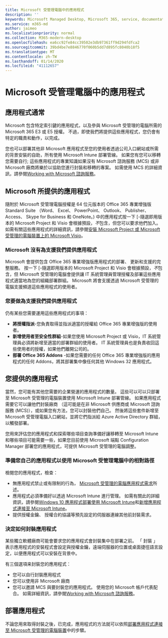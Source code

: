 ```yaml
---
title: Microsoft 受管理電腦中的應用程式
description: ''
keywords: Microsoft Managed Desktop, Microsoft 365, service, documentation, Microsoft 受管理的電腦, Microsoft 365, 服務, 文件
ms.service: m365-md
author: jaimeo
ms.localizationpriority: normal
ms.collection: M365-modern-desktop
ms.openlocfilehash: ea6cc92fe84cc39502e3db97361ff9d294fdfca2
ms.sourcegitcommit: 39bd4be7e8846770f060b5dd7d895fc8040b18f5
ms.translationtype: MT
ms.contentlocale: zh-TW
ms.lasthandoff: 01/14/2020
ms.locfileid: "41112657"
---
```

# <a name="apps-in-microsoft-managed-desktop"></a>Microsoft 受管理電腦中的應用程式

<!--This topic is the target for 2 "Learn more" links in the Admin Portal (aka.ms/app-overview;app-package); also target for link from Online resources (aka.ms/app-overviewmmd-app-prep) do not delete.-->

<!--Applications: supported/onboard/deployment -->
 
## <a name="apps-generally"></a>應用程式通常

Microsoft 包含特定索引鍵的應用程式，以及參與 Microsoft 受管理的電腦所需的 Microsoft 365 E3 或 E5 授權。 不過，即使我們將提供這些應用程式，您仍會有特定的職責和動作，以完成。

您也可以部署其他非 Microsoft 應用程式至您的使用者透過公司入口網站或所需的背景安裝的自助，所有使用 Microsoft Intune 部署管線。 如果您有您可以移轉您需要自行; 這些應用程式的專業知識如果沒有 Microsoft 諮詢服務 (MCS) 或非 Microsoft 廠商將樂於以協助您進行封裝和移轉的專案。 如需使用 MCS 的詳細資訊，請參閱[Working with Microsoft 諮詢服務](apps-MCS.md)。


## <a name="apps-provided-by-microsoft"></a>Microsoft 所提供的應用程式

隨附於 Microsoft 受管理電腦授權是 64 位元版本的 Office 365 專業增強版 Standard Suite （Word、 Excel、 PowerPoint、 Outlook、 Publisher、 Access、 Skype for Business 和 OneNote。) 中的應用程式按一下 [-隨選即用版本的 Microsoft Project 和 Visio 會根據預設，*不*包含，但您可以要求他們加入。 如需有關這些應用程式的詳細資訊，請參閱[安裝 Microsoft Project 或 Microsoft 受管理的電腦裝置上的 Microsoft Visio](../get-started/project-visio.md)。

### <a name="what-microsoft-does-to-support-the-apps-we-provide"></a>Microsoft 沒有為支援我們提供應用程式

Microsoft 會提供包含 Office 365 專業增強版應用程式的部署、 更新和支援的完整服務。 按一下 [-隨選即用版本的 Microsoft Project 和 Visio 會根據預設，*不*包含，但 Microsoft 受管理的電腦會提供讓 IT 系統管理員管理授權及部署這些應用程式適當地為您的組織部署群組。 Microsoft 將會支援透過 Microsoft 受管理的電腦支援頻道這些應用程式的使用者。

### <a name="what-you-need-to-do-to-support-the-apps-we-provide"></a>您要做為支援我們提供應用程式

仍有某些您需要運用這些應用程式的事項：

- **將授權指派**-您負責取得並指派適當的授權給 Office 365 專業增強版的使用者。
- **新增使用者至安全性群組**-如果您使用 Microsoft Project 或 Visio，IT 系統管理員必須將新增至適當的部署群組的使用者。 IT 系統管理員也是負責收回這些使用者的授權，如果他們離開公司的。
- **部署 Office 365 Addons** -如果您需要的任何 Office 365 專業增強版的應用程式的任何 Addons，將其部署集中像任何其他 Windows 32 應用程式。 

## <a name="apps-you-provide"></a>您提供的應用程式

當然，您可能有其他您需要的企業營運的應用程式的數量。 這些可以可以只部署至 Microsoft 受管理的電腦裝置使用 Microsoft Intune 部署管線。 如果應用程式需要它可以讓他們封裝廠商 （這可能是在非 Microsoft 供應商或 Microsoft 諮詢服務 (MCS)），或如果您有方法，您可以封裝他們自己。 然後將這些套件新增至 Microsoft 受管理電腦入口網站，並將它們指派給 Azure Active Directory 群組，以觸發部署。 

您用來評估您的應用程式和探索哪些項目查詢準備好讓移轉至 Microsoft Intune 和哪些項目可能需要一些，如果您目前使用 Microsoft 端點 Configuration Manager 部署您的應用程式，可提供 Microsoft 受管理的電腦調整。


### <a name="preparing-your-own-apps-for-inclusion-in-microsoft-managed-desktop"></a>準備您自己的應用程式以使用 Microsoft 受管理電腦中的相對路徑
檢閱您的應用程式，檢查：

- 無應用程式禁止或有限制的行為， [Microsoft 受管理的電腦應用程式需求](https://aka.ms/app-req)所述。
- 應用程式必須準備好以透過 Microsoft Intune 進行管理。 如需有關此的詳細資訊，請參閱[Windows 10 應用程式部署使用 Microsoft Intune](https://docs.microsoft.com/intune/apps-windows-10-app-deploy)和[新增應用程式連接至 Microsoft Intune](https://docs.microsoft.com/intune/apps-add)。
- 提供授權金鑰、 授權合約協議等預先設定的伺服器連線其他前封裝需求。

### <a name="decide-how-to-package-apps"></a>決定如何封裝應用程式

某些獨立軟體廠商可能會要求您的應用程式會封裝集中在部署之前。 「 封裝 」 表示應用程式的安裝程式會設定與授權金鑰，遠端伺服器的位置或桌面捷徑語言設定，以便應用程式可以安裝在背景中。

有三個選項来封裝您的應用程式： 


- 您可以自行封裝應用程式
- 您可以使用非 Microsoft 廠商
- 您可以邀請 MCS 與要封裝您的應用程式。 使用您的 Microsoft 帳戶代表配合。 如需詳細資訊，請參閱[Working with Microsoft 諮詢服務](apps-MCS.md)。







## <a name="deploying-apps"></a>部署應用程式

不論您用來取得封裝之後，已完成，應用程式的方法就可以依照[部署應用程式連接至 Microsoft 受管理的電腦裝置](../get-started/deploy-apps.md)中的步驟。


